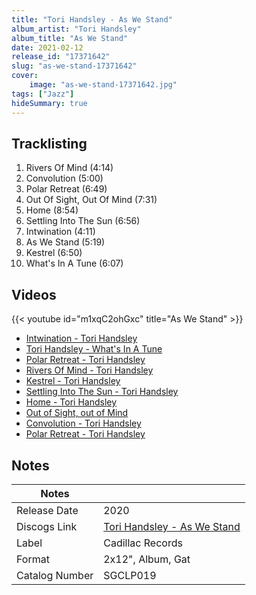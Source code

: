 ```yaml
---
title: "Tori Handsley - As We Stand"
album_artist: "Tori Handsley"
album_title: "As We Stand"
date: 2021-02-12
release_id: "17371642"
slug: "as-we-stand-17371642"
cover:
    image: "as-we-stand-17371642.jpg"
tags: ["Jazz"]
hideSummary: true
---
```


## Tracklisting
1. Rivers Of Mind (4:14)
2. Convolution (5:00)
3. Polar Retreat (6:49)
4. Out Of Sight, Out Of Mind (7:31)
5. Home (8:54)
6. Settling Into The Sun (6:56)
7. Intwination (4:11)
8. As We Stand (5:19)
9. Kestrel (6:50)
10. What's In A Tune (6:07)

## Videos
{{< youtube id="m1xqC2ohGxc" title="As We Stand" >}}
- [Intwination - Tori Handsley](https://www.youtube.com/watch?v=t6CinG4fgfI)
- [Tori Handsley - What's In A Tune](https://www.youtube.com/watch?v=RKk4rp0ddyw)
- [Polar Retreat - Tori Handsley](https://www.youtube.com/watch?v=FRB7IBxghrM)
- [Rivers Of Mind - Tori Handsley](https://www.youtube.com/watch?v=aN5v9OXfyno)
- [Kestrel - Tori Handsley](https://www.youtube.com/watch?v=j2_ZTdXiUg8)
- [Settling Into The Sun - Tori Handsley](https://www.youtube.com/watch?v=0aOQwsifHDg)
- [Home - Tori Handsley](https://www.youtube.com/watch?v=ewcneSn-Xtk)
- [Out of Sight, out of Mind](https://www.youtube.com/watch?v=-elIgXgIZ6w)
- [Convolution - Tori Handsley](https://www.youtube.com/watch?v=OSTIPT7fsLw)
- [Polar Retreat - Tori Handsley](https://www.youtube.com/watch?v=2yhkuCYFpIg)

## Notes

| Notes          |             |
| ---------------| ----------- |
| Release Date   | 2020 |
| Discogs Link   | [Tori Handsley - As We Stand](https://www.discogs.com/release/17371642) |
| Label          | Cadillac Records |
| Format         | 2x12\", Album, Gat |
| Catalog Number | SGCLP019 |

